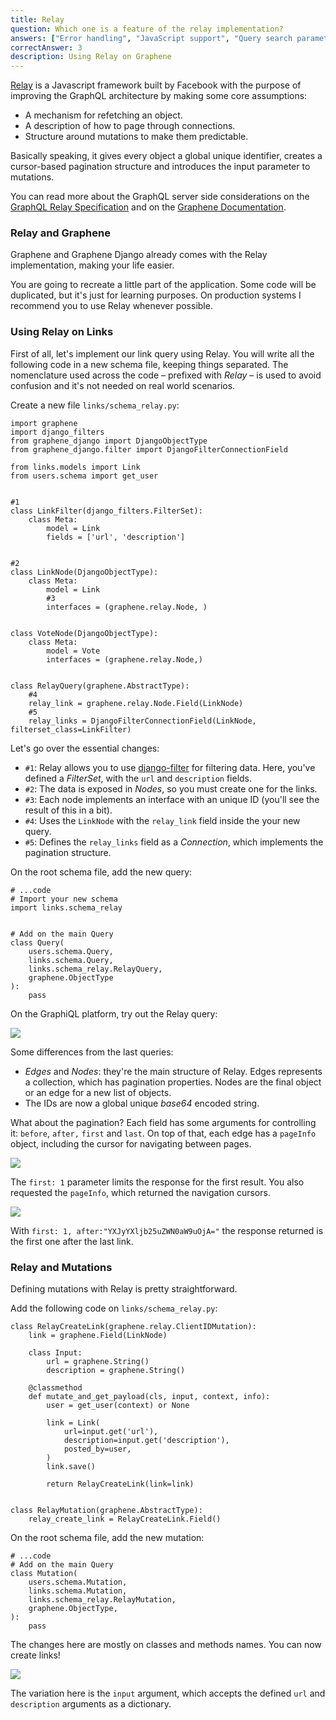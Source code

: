 ```yaml
---
title: Relay
question: Which one is a feature of the relay implementation?
answers: ["Error handling", "JavaScript support", "Query search parameters", "Pagination"]
correctAnswer: 3
description: Using Relay on Graphene
---
```


[Relay](https://facebook.github.io/relay/) is a Javascript framework built by Facebook with the purpose of improving the GraphQL architecture by making some core assumptions:

* A mechanism for refetching an object.
* A description of how to page through connections.
* Structure around mutations to make them predictable.

Basically speaking, it gives every object a global unique identifier, creates a cursor-based pagination structure and introduces the input parameter to mutations.

You can read more about the GraphQL server side considerations on the [GraphQL Relay Specification](https://facebook.github.io/relay/docs/graphql-relay-specification.html) and on the [Graphene Documentation](http://docs.graphene-python.org/projects/django/en/latest/tutorial-relay/).

### Relay and Graphene
Graphene and Graphene Django already comes with the Relay implementation, making your life easier.

You are going to recreate a little part of the application. Some code will be duplicated, but it's just for learning purposes. On production systems I recommend you to use Relay whenever possible. 

### Using Relay on Links
First of all, let's implement our link query using Relay. You will write all the following code in a new schema file, keeping things separated. The nomenclature used across the code – prefixed with *Relay* – is used to avoid confusion and it's not needed on real world scenarios.

<Instruction>

Create a new file `links/schema_relay.py`:

```python(path=".../graphql-python/hackernews/links/schema_relay.py")
import graphene
import django_filters
from graphene_django import DjangoObjectType
from graphene_django.filter import DjangoFilterConnectionField

from links.models import Link
from users.schema import get_user


#1
class LinkFilter(django_filters.FilterSet):
    class Meta:
        model = Link
        fields = ['url', 'description']


#2
class LinkNode(DjangoObjectType):
    class Meta:
        model = Link
        #3
        interfaces = (graphene.relay.Node, )


class VoteNode(DjangoObjectType):
    class Meta:
        model = Vote
        interfaces = (graphene.relay.Node,)


class RelayQuery(graphene.AbstractType):
    #4
    relay_link = graphene.relay.Node.Field(LinkNode)
    #5
    relay_links = DjangoFilterConnectionField(LinkNode, filterset_class=LinkFilter)
```

</Instruction>

Let's go over the essential changes:

* `#1`: Relay allows you to use [django-filter](https://github.com/carltongibson/django-filter/) for filtering data. Here, you've defined a *FilterSet*, with the `url` and `description` fields.
* `#2`: The data is exposed in *Nodes*, so you must create one for the links.
* `#3`: Each node implements an interface with an unique ID (you'll see the result of this in a bit).
* `#4`: Uses the `LinkNode` with the `relay_link` field inside the your new query.
* `#5`: Defines the `relay_links` field as a *Connection*, which implements the pagination structure.

<Instruction>

On the root schema file, add the new query:

```python(path=".../graphql-python/hackernews/hackernews/schema.py")
# ...code
# Import your new schema
import links.schema_relay


# Add on the main Query
class Query(
    users.schema.Query,
    links.schema.Query,
    links.schema_relay.RelayQuery,
    graphene.ObjectType
):
    pass
```

</Instruction>

On the GraphiQL platform, try out the Relay query:

![](http://i.imgur.com/QiBbyoD.png)

Some differences from the last queries:

* *Edges* and *Nodes*: they're the main structure of Relay. Edges represents a collection, which has pagination properties. Nodes are the final object or an edge for a new list of objects.
* The IDs are now a global unique *base64* encoded string.

What about the pagination? Each field has some arguments for controlling it: `before`, `after,` `first` and `last`. On top of that, each edge has a `pageInfo` object, including the cursor for navigating between pages.

![](http://i.imgur.com/iq8GpjN.png) 

The `first: 1` parameter limits the response for the first result. You also requested the `pageInfo`, which returned the navigation cursors.

![](http://i.imgur.com/s25FQwu.png)

With `first: 1, after:"YXJyYXljb25uZWN0aW9uOjA="` the response returned is the first one after the last link.

### Relay and Mutations
Defining mutations with Relay is pretty straightforward.

<Instruction>

Add the following code on `links/schema_relay.py`:

```python(path=".../graphql-python/hackernews/links/schema_relay.py")
class RelayCreateLink(graphene.relay.ClientIDMutation):
    link = graphene.Field(LinkNode)

    class Input:
        url = graphene.String()
        description = graphene.String()

    @classmethod
    def mutate_and_get_payload(cls, input, context, info):
        user = get_user(context) or None

        link = Link(
            url=input.get('url'),
            description=input.get('description'),
            posted_by=user,
        )
        link.save()

        return RelayCreateLink(link=link)


class RelayMutation(graphene.AbstractType):
    relay_create_link = RelayCreateLink.Field()
```

</Instruction>

<Instruction>

On the root schema file, add the new mutation:

```python(path=".../graphql-python/hackernews/hackernews/schema.py")
# ...code
# Add on the main Query
class Mutation(
    users.schema.Mutation,
    links.schema.Mutation,
    links.schema_relay.RelayMutation,
    graphene.ObjectType,
):
    pass
```

</Instruction>

The changes here are mostly on classes and methods names. You can now create links!

![](http://i.imgur.com/hNz7M9e.png)

The variation here is the `input` argument, which accepts the defined `url` and `description` arguments as a dictionary.
